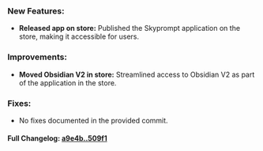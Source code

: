 ### **New Features:**
- **Released app on store:** Published the Skyprompt application on the store, making it accessible for users.

### **Improvements:**
- **Moved Obsidian V2 in store:** Streamlined access to Obsidian V2 as part of the application in the store. 

### **Fixes:**
- No fixes documented in the provided commit.

#### **Full Changelog:** [a9e4b..509f1](https://github.com/mediar-ai/skyprompt/compare/a9e4b..509f1)

